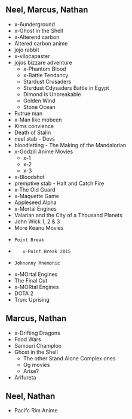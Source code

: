 
Neel, Marcus, Nathan
---------------------

* x-6underground
* x-Ghost in the Shell
* x-Alterend carbon
* Altered carbon anime
* jojo rabbit
* x-vilocapaster
* jojos bizzare adventure
    * x-Phantom Blood
    * x-Battle Tendancy
    * Stardust Crusaders
    * Stsrdust Cdysaders Battle in Egypt
    * Dimond is Unbreakable
    * Golden Wind
    * Stone Ocean
* Futrue man
* x-Man like mobeen
* Kims convience
* Death of Stalin
* neel stab - Devs
* bloodletting - The Making of the Mandalorian
* x-Godzill Anime Movies
    * x-1
    * x-2
    * x-3
* x-Bloodshot
* premptive stab - Halt and Catch Fire
* x-The Old Guard
* x-Maquette Game
* Appleseed Alpha
* x-Mortal Engines
* Valarian and the City of a Thousand Planets
* John Wick 1, 2 & 3
* More Keanu Movies
*     Point Break
*        x-Point Break 2015
*     Johnonny Mnemonic
* x-MOrtal Engines
* The Final Cut
* x-MORtal Engines
* DOTA 2
* Tron: Uprising


Marcus, Nathan
---------------
* x-Drifting Dragons
* Food Wars
* Samouri Champloo
* Ghost in the Shell
    * The other Stand Alone Complex ones
    * Og movies
    * Arise?
* Arifureta

Neel, Nathan
------------
* Pacifc Rim Anime

